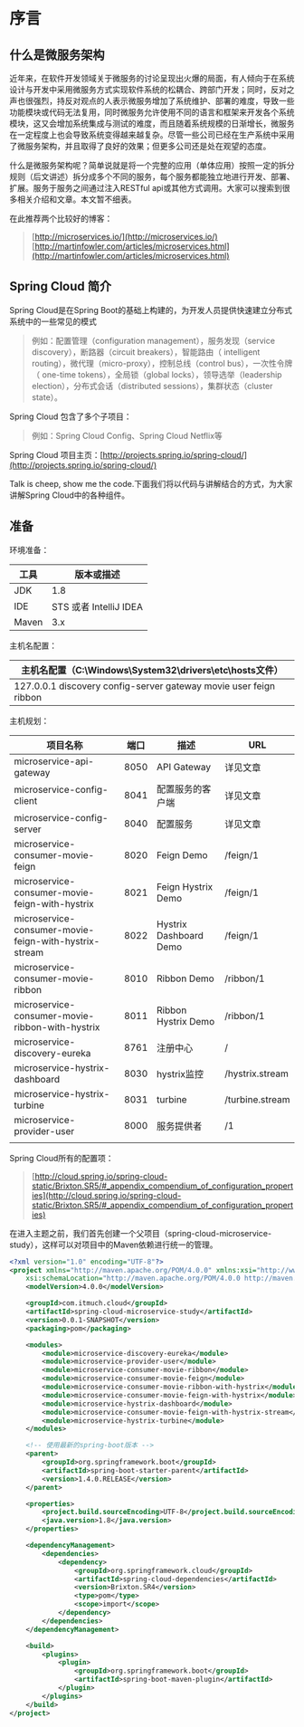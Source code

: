 # 序言

## 什么是微服务架构

近年来，在软件开发领域关于微服务的讨论呈现出火爆的局面，有人倾向于在系统设计与开发中采用微服务方式实现软件系统的松耦合、跨部门开发；同时，反对之声也很强烈，持反对观点的人表示微服务增加了系统维护、部署的难度，导致一些功能模块或代码无法复用，同时微服务允许使用不同的语言和框架来开发各个系统模块，这又会增加系统集成与测试的难度，而且随着系统规模的日渐增长，微服务在一定程度上也会导致系统变得越来越复杂。尽管一些公司已经在生产系统中采用了微服务架构，并且取得了良好的效果；但更多公司还是处在观望的态度。

什么是微服务架构呢？简单说就是将一个完整的应用（单体应用）按照一定的拆分规则（后文讲述）拆分成多个不同的服务，每个服务都能独立地进行开发、部署、扩展。服务于服务之间通过注入RESTful api或其他方式调用。大家可以搜索到很多相关介绍和文章。本文暂不细表。

在此推荐两个比较好的博客：

>[http://microservices.io/](http://microservices.io/)
>[http://martinfowler.com/articles/microservices.html](http://martinfowler.com/articles/microservices.html)



## Spring Cloud 简介

Spring Cloud是在Spring Boot的基础上构建的，为开发人员提供快速建立分布式系统中的一些常见的模式

>  例如：配置管理（configuration management），服务发现（service discovery），断路器（circuit breakers），智能路由（ intelligent routing），微代理（micro-proxy），控制总线（control bus），一次性令牌（ one-time tokens），全局锁（global locks），领导选举（leadership election），分布式会话（distributed sessions），集群状态（cluster state）。

Spring Cloud 包含了多个子项目：

> 例如：Spring Cloud Config、Spring Cloud Netflix等

Spring Cloud 项目主页：[http://projects.spring.io/spring-cloud/](http://projects.spring.io/spring-cloud/)



 Talk is cheep, show me the code.下面我们将以代码与讲解结合的方式，为大家讲解Spring Cloud中的各种组件。



## 准备

环境准备：

| 工具    | 版本或描述                |
| ----- | -------------------- |
| JDK   | 1.8                  |
| IDE   | STS 或者 IntelliJ IDEA |
| Maven | 3.x                  |

主机名配置：

| 主机名配置（C:\Windows\System32\drivers\etc\hosts文件） |
| ---------------------------------------- |
| 127.0.0.1 discovery config-server gateway movie user feign ribbon |

主机规划：

| 项目名称                                     | 端口   | 描述                     | URL             |
| ---------------------------------------- | ---- | ---------------------- | --------------- |
| microservice-api-gateway                 | 8050 | API Gateway            | 详见文章            |
| microservice-config-client               | 8041 | 配置服务的客户端               | 详见文章            |
| microservice-config-server               | 8040 | 配置服务                   | 详见文章            |
| microservice-consumer-movie-feign        | 8020 | Feign Demo             | /feign/1        |
| microservice-consumer-movie-feign-with-hystrix | 8021 | Feign Hystrix Demo     | /feign/1        |
| microservice-consumer-movie-feign-with-hystrix-stream | 8022 | Hystrix Dashboard Demo | /feign/1        |
| microservice-consumer-movie-ribbon       | 8010 | Ribbon Demo            | /ribbon/1       |
| microservice-consumer-movie-ribbon-with-hystrix | 8011 | Ribbon Hystrix Demo    | /ribbon/1       |
| microservice-discovery-eureka            | 8761 | 注册中心                   | /               |
| microservice-hystrix-dashboard           | 8030 | hystrix监控              | /hystrix.stream |
| microservice-hystrix-turbine             | 8031 | turbine                | /turbine.stream |
| microservice-provider-user               | 8000 | 服务提供者                  | /1              |
|                                          |      |                        |                 |

Spring Cloud所有的配置项：

> [http://cloud.spring.io/spring-cloud-static/Brixton.SR5/#_appendix_compendium_of_configuration_properties](http://cloud.spring.io/spring-cloud-static/Brixton.SR5/#_appendix_compendium_of_configuration_properties)

在进入主题之前，我们首先创建一个父项目（spring-cloud-microservice-study），这样可以对项目中的Maven依赖进行统一的管理。

```xml
<?xml version="1.0" encoding="UTF-8"?>
<project xmlns="http://maven.apache.org/POM/4.0.0" xmlns:xsi="http://www.w3.org/2001/XMLSchema-instance"
	xsi:schemaLocation="http://maven.apache.org/POM/4.0.0 http://maven.apache.org/xsd/maven-4.0.0.xsd">
	<modelVersion>4.0.0</modelVersion>

	<groupId>com.itmuch.cloud</groupId>
	<artifactId>spring-cloud-microservice-study</artifactId>
	<version>0.0.1-SNAPSHOT</version>
	<packaging>pom</packaging>

	<modules>
		<module>microservice-discovery-eureka</module>
		<module>microservice-provider-user</module>
		<module>microservice-consumer-movie-ribbon</module>
		<module>microservice-consumer-movie-feign</module>
		<module>microservice-consumer-movie-ribbon-with-hystrix</module>
		<module>microservice-consumer-movie-feign-with-hystrix</module>
		<module>microservice-hystrix-dashboard</module>
		<module>microservice-consumer-movie-feign-with-hystrix-stream</module>
		<module>microservice-hystrix-turbine</module>
	</modules>

	<!-- 使用最新的spring-boot版本 -->
	<parent>
		<groupId>org.springframework.boot</groupId>
		<artifactId>spring-boot-starter-parent</artifactId>
		<version>1.4.0.RELEASE</version>
	</parent>

	<properties>
		<project.build.sourceEncoding>UTF-8</project.build.sourceEncoding>
		<java.version>1.8</java.version>
	</properties>

	<dependencyManagement>
		<dependencies>
			<dependency>
				<groupId>org.springframework.cloud</groupId>
				<artifactId>spring-cloud-dependencies</artifactId>
				<version>Brixton.SR4</version>
				<type>pom</type>
				<scope>import</scope>
			</dependency>
		</dependencies>
	</dependencyManagement>

	<build>
		<plugins>
			<plugin>
				<groupId>org.springframework.boot</groupId>
				<artifactId>spring-boot-maven-plugin</artifactId>
			</plugin>
		</plugins>
	</build>
</project>
```
